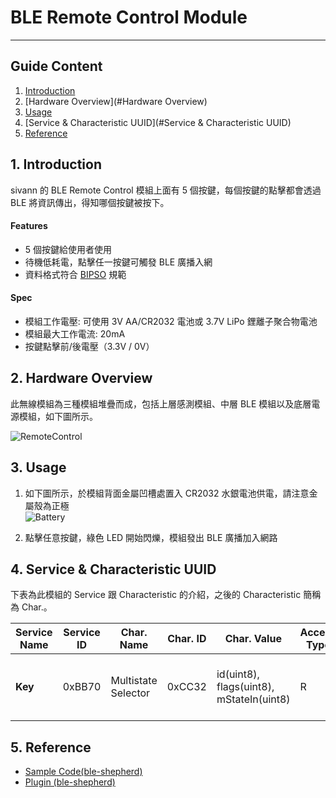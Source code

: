 # BLE Remote Control Module
---  

## Guide Content  

1. [Introduction](#Introduction)  
2. [Hardware Overview](#Hardware Overview)  
3. [Usage](#Usage)  
4. [Service & Characteristic UUID](#Service & Characteristic UUID)  
5. [Reference](#Reference)  


<a name="Introduction"></a>
## 1. Introduction  

sivann 的 BLE Remote Control 模組上面有 5 個按鍵，每個按鍵的點擊都會透過 BLE 將資訊傳出，得知哪個按鍵被按下。  

#### Features  
 * 5 個按鍵給使用者使用  
 * 待機低耗電，點擊任一按鍵可觸發 BLE 廣播入網  
 * 資料格式符合 [BIPSO](https://github.com/bluetoother/bipso/wiki/BIPSO-Specification "BIPSO") 規範  

#### Spec  
 * 模組工作電壓: 可使用 3V AA/CR2032 電池或 3.7V LiPo 鋰離子聚合物電池  
 * 模組最大工作電流: 20mA   
 * 按鍵點擊前/後電壓（3.3V / 0V）  


<a name="Hardware Overview"></a>
## 2. Hardware Overview  

此無線模組為三種模組堆疊而成，包括上層感測模組、中層 BLE 模組以及底層電源模組，如下圖所示。  

![RemoteControl](http://i.imgur.com/eqWtOzp.png "RemoteControl")  


<a name="Usage"></a>
## 3. Usage  

1. 如下圖所示，於模組背面金屬凹槽處置入 CR2032 水銀電池供電，請注意金屬殼為正極  
![Battery](http://i.imgur.com/N79YOCmm.png "Battery")  

2. 點擊任意按鍵，綠色 LED 開始閃爍，模組發出 BLE 廣播加入網路  


<a name="Service & Characteristic UUID"></a>
## 4. Service & Characteristic UUID  

下表為此模組的 Service 跟 Characteristic 的介紹，之後的 Characteristic 簡稱為 Char.。  

|  Service Name  |  Service ID  |  Char. Name           |  Char. ID  |  Char. Value                               |  Access Type  |  Unit  |  Description                                         |  
|----------------|--------------|-----------------------|------------|--------------------------------------------|---------------|--------|------------------------------------------------------|  
|  **Key**       |   0xBB70     |  Multistate Selector  |  0xCC32    |  id(uint8), flags(uint8), mStateIn(uint8)  |  R            |        |  1 (UP), 2 (DOWN), 4 (SELECT), 8 (LEFT), 16 (RIGHT)  |  


<a name="Reference"></a>
## 5. Reference  

 * [Sample Code(ble-shepherd)](https://github.com/sivann-tw/hiver-iot-kit-ble/blob/master/example/remoteControl.js "Remote Control Sample Code")  
 * [Plugin (ble-shepherd)](https://github.com/bluetoother/bshep-plugin-sivann-remotecontrol/blob/master/index.js "Remote Control Plugin")  
